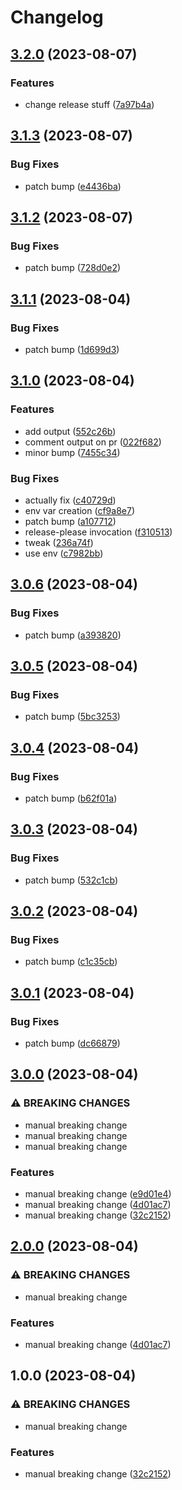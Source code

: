 # Changelog

## [3.2.0](https://github.com/devdoshi/test-release-please/compare/v3.1.3...v3.2.0) (2023-08-07)


### Features

* change release stuff ([7a97b4a](https://github.com/devdoshi/test-release-please/commit/7a97b4ad776170eed079f8eeae40ff89eac71fd7))

## [3.1.3](https://github.com/devdoshi/test-release-please/compare/v3.1.2...v3.1.3) (2023-08-07)


### Bug Fixes

* patch bump ([e4436ba](https://github.com/devdoshi/test-release-please/commit/e4436ba53016228b655df6730981bca7f5e29e06))

## [3.1.2](https://github.com/devdoshi/test-release-please/compare/v3.1.1...v3.1.2) (2023-08-07)


### Bug Fixes

* patch bump ([728d0e2](https://github.com/devdoshi/test-release-please/commit/728d0e251e505a726778870e9dce5c7a8fb4e2d5))

## [3.1.1](https://github.com/devdoshi/test-release-please/compare/v3.1.0...v3.1.1) (2023-08-04)


### Bug Fixes

* patch bump ([1d699d3](https://github.com/devdoshi/test-release-please/commit/1d699d3174a3bdcc3f31f42f0405cd9c5a4d765a))

## [3.1.0](https://github.com/devdoshi/test-release-please/compare/v3.0.6...v3.1.0) (2023-08-04)


### Features

* add output ([552c26b](https://github.com/devdoshi/test-release-please/commit/552c26b1817fde828648d018752cd77bba0f59cd))
* comment output on pr ([022f682](https://github.com/devdoshi/test-release-please/commit/022f682e81d539ffa4f931bd901207a5a78da861))
* minor bump ([7455c34](https://github.com/devdoshi/test-release-please/commit/7455c3422688981a2ee5be92057d155ef7dd2c56))


### Bug Fixes

* actually fix ([c40729d](https://github.com/devdoshi/test-release-please/commit/c40729d3acc0e63173e6c8e4464e11d4f72268db))
* env var creation ([cf9a8e7](https://github.com/devdoshi/test-release-please/commit/cf9a8e713ea979bfa4f7c296a59ecccd914deb1a))
* patch bump ([a107712](https://github.com/devdoshi/test-release-please/commit/a107712cb7d14f7f57981227ae38ba43cd5c0efc))
* release-please invocation ([f310513](https://github.com/devdoshi/test-release-please/commit/f3105131f39f43069eac2899ed94d51f4791e1a0))
* tweak ([236a74f](https://github.com/devdoshi/test-release-please/commit/236a74f107775a9ff6020b0330b726b925a191a8))
* use env ([c7982bb](https://github.com/devdoshi/test-release-please/commit/c7982bb025cc647d6e51f1d1694dab8dd0bdc110))

## [3.0.6](https://github.com/devdoshi/test-release-please/compare/v3.0.5...v3.0.6) (2023-08-04)


### Bug Fixes

* patch bump ([a393820](https://github.com/devdoshi/test-release-please/commit/a39382069bc0c1b86955db06ddd40b6c22d0799e))

## [3.0.5](https://github.com/devdoshi/test-release-please/compare/v3.0.4...v3.0.5) (2023-08-04)


### Bug Fixes

* patch bump ([5bc3253](https://github.com/devdoshi/test-release-please/commit/5bc325301f26af59739cd84bbfb055526553542d))

## [3.0.4](https://github.com/devdoshi/test-release-please/compare/v3.0.3...v3.0.4) (2023-08-04)


### Bug Fixes

* patch bump ([b62f01a](https://github.com/devdoshi/test-release-please/commit/b62f01ae5fcbc3eb568ddeddb51915d859ac50be))

## [3.0.3](https://github.com/devdoshi/test-release-please/compare/v3.0.2...v3.0.3) (2023-08-04)


### Bug Fixes

* patch bump ([532c1cb](https://github.com/devdoshi/test-release-please/commit/532c1cb39623ce67a5482cab7db180ee5dc51d20))

## [3.0.2](https://github.com/devdoshi/test-release-please/compare/v3.0.1...v3.0.2) (2023-08-04)


### Bug Fixes

* patch bump ([c1c35cb](https://github.com/devdoshi/test-release-please/commit/c1c35cb3d91e1b0aa2cb912b66c517ca044d09e4))

## [3.0.1](https://github.com/devdoshi/test-release-please/compare/v3.0.0...v3.0.1) (2023-08-04)


### Bug Fixes

* patch bump ([dc66879](https://github.com/devdoshi/test-release-please/commit/dc66879a2d2283a13162ded9d57df62dbc1be48c))

## [3.0.0](https://github.com/devdoshi/test-release-please/compare/v2.0.0...v3.0.0) (2023-08-04)


### ⚠ BREAKING CHANGES

* manual breaking change
* manual breaking change
* manual breaking change

### Features

* manual breaking change ([e9d01e4](https://github.com/devdoshi/test-release-please/commit/e9d01e454feb8b43ce3dc8aa24dbc54ebbfd820c))
* manual breaking change ([4d01ac7](https://github.com/devdoshi/test-release-please/commit/4d01ac73dffdf1c0c3d9ef41b12ea843b5475aa0))
* manual breaking change ([32c2152](https://github.com/devdoshi/test-release-please/commit/32c215252149e81a3c411d0a16a7898fcf3272ab))

## [2.0.0](https://github.com/devdoshi/test-release-please/compare/v1.0.0...v2.0.0) (2023-08-04)


### ⚠ BREAKING CHANGES

* manual breaking change

### Features

* manual breaking change ([4d01ac7](https://github.com/devdoshi/test-release-please/commit/4d01ac73dffdf1c0c3d9ef41b12ea843b5475aa0))

## 1.0.0 (2023-08-04)


### ⚠ BREAKING CHANGES

* manual breaking change

### Features

* manual breaking change ([32c2152](https://github.com/devdoshi/test-release-please/commit/32c215252149e81a3c411d0a16a7898fcf3272ab))
